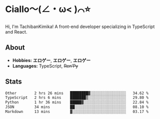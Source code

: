 # Ciallo～(∠・ω< )⌒⭐️

Hi, I'm TachibanKimika! A front-end developer specializing in TypeScript and React.

## About
- **Hobbies:** **エロゲー**, **エロゲー**, **エロゲー**
- **Languages:** TypeScript, ~~Ren’Py~~

## Stats
<!--START_SECTION:waka-->

```txt
Other        2 hrs 26 mins   ████████▓░░░░░░░░░░░░░░░░   34.62 %
TypeScript   2 hrs 6 mins    ███████▒░░░░░░░░░░░░░░░░░   29.80 %
Python       1 hr 36 mins    █████▓░░░░░░░░░░░░░░░░░░░   22.84 %
JSON         34 mins         ██░░░░░░░░░░░░░░░░░░░░░░░   08.10 %
Markdown     13 mins         ▓░░░░░░░░░░░░░░░░░░░░░░░░   03.17 %
```

<!--END_SECTION:waka-->

<!-- ![Metrics](https://metrics.lecoq.io/TachibanaKimika?template=classic&base.activity=0&base.community=0&base.repositories=0&languages=1&isocalendar=1&isocalendar.duration=half-year&languages.limit=8&languages.sections=most-used&languages.colors=github&languages.threshold=0%25&languages.indepth=false&languages.recent.load=300&languages.recent.days=14&config.timezone=Asia%2FShanghai)
 -->
